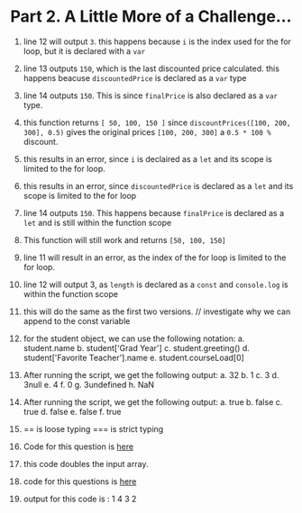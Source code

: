 # Part 2. A Little More of a Challenge...

1. line 12 will output `3`. this happens because `i` is the index used for the for loop, but it is declared with a `var`

2. line 13 outputs `150`, which is the last discounted price calculated. this happens beacuse `discountedPrice` is declared as a `var` type

3. line 14 outputs `150`. This is since `finalPrice` is also declared as a `var` type.

4. this function returns `[ 50, 100, 150 ]` since `discountPrices([100, 200, 300], 0.5)` gives the original prices `[100, 200, 300]` a `0.5 * 100 %` discount. 

5. this results in an error, since `i` is declaired as a `let` and its scope is limited to the for loop.

6. this results in an error, since `discountedPrice` is declared as a `let` and its scope is limited to the for loop

7. line 14 outputs `150`. This happens because `finalPrice` is declared as a `let` and is still within the function scope

8. This function will still work and returns `[50, 100, 150]`

9. line 11 will result in an error, as the index of the for loop is limited to the for loop.

10. line 12 will output 3, as `length` is declared as a `const` and `console.log` is within the function scope

11. this will do the same as the first two versions. // investigate why we can append to the const variable

12. for the student object, we can use the following notation:
    a. student.name
    b. student['Grad Year']
    c. student.greeting()
    d. student['Favorite Teacher'].name
    e. student.courseLoad[0]

13. After running the script, we get the following output:
    a. 32
    b. 1
    c. 3
    d. 3null
    e. 4
    f. 0
    g. 3undefined
    h. NaN

14. After running the script, we get the following output:
a. true
b. false
c. true
d. false
e. false
f. true

15. == is loose typing
    === is strict typing

16. Code for this question is [here](part2-question16.js)

17. this code doubles the input array. 

18. code for this questions is [here](part2-question18.js)

19. output for this code is :
1
4
3
2